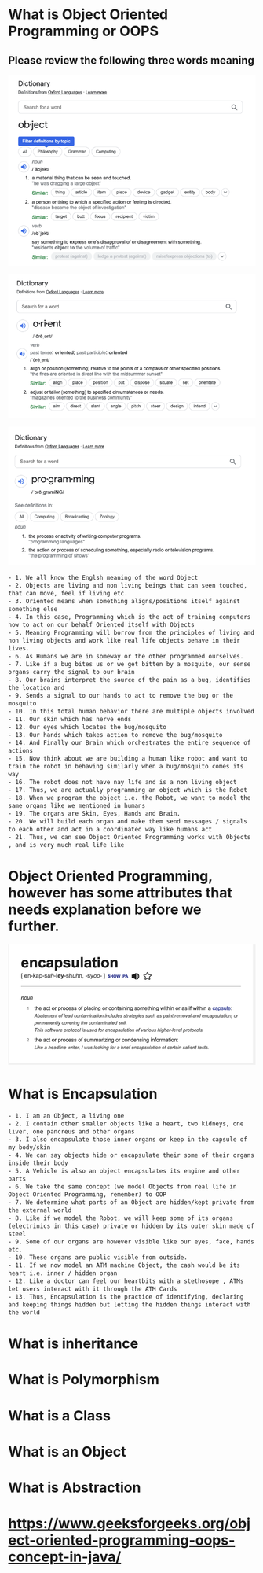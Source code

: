 # What is Object Oriented Programming or OOPS

## Please review the following three words meaning

![Alt text](images/12.png?raw=true "Title")

![Alt text](images/13.png?raw=true "Title")

![Alt text](images/14.png?raw=true "Title")

``` 
- 1. We all know the Englsh meaning of the word Object 
- 2. Objects are living and non living beings that can seen touched, that can move, feel if living etc.
- 3. Oriented means when something aligns/positions itself against something else
- 4. In this case, Programming which is the act of training computers how to act on our behalf Oriented itself with Objects
- 5. Meaning Programming will borrow from the principles of living and non living objects and work like real life objects behave in their lives.
- 6. As Humans we are in someway or the other programmed ourselves.
- 7. Like if a bug bites us or we get bitten by a mosquito, our sense organs carry the signal to our brain
- 8. Our brains interpret the source of the pain as a bug, identifies the location and
- 9. Sends a signal to our hands to act to remove the bug or the mosquito
- 10. In this total human behavior there are multiple objects involved
- 11. Our skin which has nerve ends
- 12. Our eyes which locates the bug/mosquito
- 13. Our hands which takes action to remove the bug/mosquito
- 14. And Finally our Brain which orchestrates the entire sequence of actions
- 15. Now think about we are building a human like robot and want to train the robot in behaving similarly when a bug/mosquito comes its way
- 16. The robot does not have nay life and is a non living object
- 17. Thus, we are actually programming an object which is the Robot
- 18. When we program the object i.e. the Robot, we want to model the same organs like we mentioned in humans
- 19. The organs are Skin, Eyes, Hands and Brain. 
- 20. We will build each organ and make them send messages / signals to each other and act in a coordinated way like humans act
- 21. Thus, we can see Object Oriented Programming works with Objects , and is very much real life like
```

# Object Oriented Programming, however has some attributes that needs explanation before we further.

![Alt text](images/15.png?raw=true "Title")

# What is Encapsulation

``` 
- 1. I am an Object, a living one 
- 2. I contain other smaller objects like a heart, two kidneys, one liver, one pancreus and other organs
- 3. I also encapsulate those inner organs or keep in the capsule of my body/skin
- 4. We can say objects hide or encapsulate their some of their organs inside their body
- 5. A Vehicle is also an object encapsulates its engine and other parts
- 6. We take the same concept (we model Objects from real life in Object Oriented Programming, remember) to OOP
- 7. We determine what parts of an Object are hidden/kept private from the external world
- 8. Like if we model the Robot, we will keep some of its organs (electrinics in this case) private or hidden by its outer skin made of steel
- 9. Some of our organs are however visible like our eyes, face, hands etc.
- 10. These organs are public visible from outside.
- 11. If we now model an ATM machine Object, the cash would be its heart i.e. inner / hidden organ
- 12. Like a doctor can feel our heartbits with a stethosope , ATMs let users interact with it through the ATM Cards
- 13. Thus, Encapsulation is the practice of identifying, declaring and keeping things hidden but letting the hidden things interact with the world  
```
# What is inheritance

# What is Polymorphism

# What is a Class

# What is an Object

# What is Abstraction

# https://www.geeksforgeeks.org/object-oriented-programming-oops-concept-in-java/